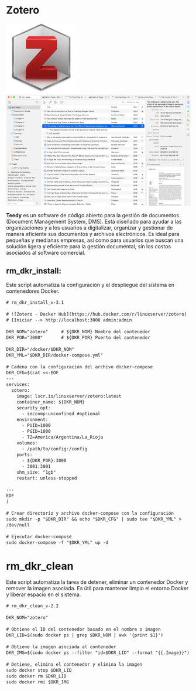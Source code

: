 # Zotero   
![](./zotero-logo.png)
![](./zotero-captura.png)

**Teedy** es un software de código abierto para la gestión de documentos (Document Management System, DMS). Está diseñado para ayudar a las organizaciones y a los usuarios a digitalizar, organizar y gestionar de manera eficiente sus documentos y archivos electrónicos. Es ideal para pequeñas y medianas empresas, así como para usuarios que buscan una solución ligera y eficiente para la gestión documental, sin los costos asociados al software comercial.

## rm_dkr_install:
Este script automatiza la configuración y el despliegue del sistema en contenedores Docker.

```shell
# rm_dkr_install_v-3.1

# ![Zotero - Docker Hub](https://hub.docker.com/r/linuxserver/zotero)
# [Iniciar --> http://localhost:3000 admin:admin

DKR_NOM="zotero"     # ${DKR_NOM} Nombre del contenedor
DKR_POR="3000"       # ${DKR_POR} Puerto del contenedor

DKR_DIR="/docker/$DKR_NOM"
DKR_YML="$DKR_DIR/docker-compose.yml"

# Cadena con la configuración del archivo docker-compose
DKR_CFG=$(cat <<-EOF
---
services:
  zotero:
    image: lscr.io/linuxserver/zotero:latest
    container_name: ${DKR_NOM}
    security_opt:
      - seccomp:unconfined #optional
    environment:
      - PUID=1000
      - PGID=1000
      - TZ=America/Argentina/La_Rioja
    volumes:
      - /path/to/config:/config
    ports:
      - ${DKR_POR}:3000
      - 3001:3001
    shm_size: "1gb"
    restart: unless-stopped

---
EOF
)

# Crear directorio y archivo docker-compose con la configuración
sudo mkdir -p "$DKR_DIR" && echo "$DKR_CFG" | sudo tee "$DKR_YML" > /dev/null

# Ejecutar docker-compose
sudo docker-compose -f "$DKR_YML" up -d
```

# rm_dkr_clean

Este script automatiza la tarea de detener, eliminar un contenedor Docker y remover la imagen asociada. Es útil para mantener limpio el entorno Docker y liberar espacio en el sistema.

```shell
# rm_dkr_clean_v-2.2

DKR_NOM="zotero"

# Obtiene el ID del contenedor basado en el nombre o imagen
DKR_LID=$(sudo docker ps | grep $DKR_NOM | awk '{print $1}')

# Obtiene la imagen asociada al contenedor
DKR_IMG=$(sudo docker ps --filter "id=$DKR_LID" --format "{{.Image}}")

# Detiene, elimina el contenedor y elimina la imagen
sudo docker stop $DKR_LID
sudo docker rm $DKR_LID
sudo docker rmi $DKR_IMG
```

